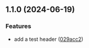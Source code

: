 

## 1.1.0 (2024-06-19)


### Features

* add a test header ([029acc2](https://github.com/fireflysemantics/relit/commit/029acc2313eb23589a711c3b87d9777d23b20fac))
